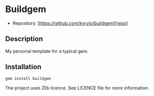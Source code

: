 Buildgem
========

* Repository: [https://github.com/kyrylo/buildgem][repo]

Description
-----------

My personal template for a typical gem.

Installation
------------

    gem install buildgem

The project uses Zlib licence. See LICENCE file for more information.

[repo]: https://github.com/kyrylo/buildgem/ "Home page"
